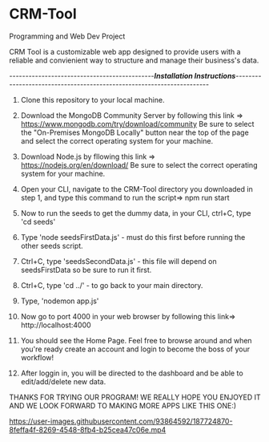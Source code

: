 # CRM-Tool
Programming and Web Dev Project

CRM Tool is a customizable web app designed to provide users with a reliable and convienient way to structure and manage their business's data.

---------------------------------------------***Installation Instructions***----------------------------------------------------------------------
1) Clone this repository to your local machine.

2) Download the MongoDB Community Server by following this link => https://www.mongodb.com/try/download/community 
    Be sure to select the "On-Premises MongoDB Locally" button near the top of the page and select the correct operating system for your machine.
3) Download Node.js by fllowing this link => https://nodejs.org/en/download/
    Be sure to select the correct operating system for your machine.
4) Open your CLI, navigate to the CRM-Tool directory you downloaded in step 1, and type this command to run the script=> npm run start
5) Now to run the seeds to get the dummy data, in your CLI, ctrl+C, type 'cd seeds'
6) Type 'node seedsFirstData.js' - must do this first before running the other seeds script.
7) Ctrl+C, type 'seedsSecondData.js' - this file will depend on seedsFirstData so be sure to run it first.
8) Ctrl+C, type 'cd ../' - to go back to your main directory.
9) Type, 'nodemon app.js'
10) Now go to port 4000 in your web browser by following this link=> http://localhost:4000
11) You should see the Home Page. Feel free to browse around and when you're ready create an account and login to become the boss of your workflow!
12) After loggin in, you will be directed to the dashboard and be able to edit/add/delete new data.

THANKS FOR TRYING OUR PROGRAM! WE REALLY HOPE YOU ENJOYED IT AND WE LOOK FORWARD TO MAKING MORE APPS LIKE THIS ONE:)



https://user-images.githubusercontent.com/93864592/187724870-8feffa4f-8269-4548-8fb4-b25cea47c06e.mp4

